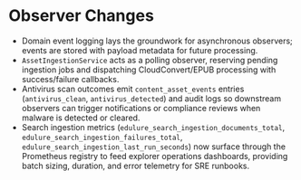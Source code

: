 # Observer Changes

- Domain event logging lays the groundwork for asynchronous observers; events are stored with payload metadata for future processing.
- `AssetIngestionService` acts as a polling observer, reserving pending ingestion jobs and dispatching CloudConvert/EPUB processing with success/failure callbacks.
- Antivirus scan outcomes emit `content_asset_events` entries (`antivirus_clean`, `antivirus_detected`) and audit logs so downstream observers can trigger notifications or compliance reviews when malware is detected or cleared.
- Search ingestion metrics (`edulure_search_ingestion_documents_total`, `edulure_search_ingestion_failures_total`, `edulure_search_ingestion_last_run_seconds`) now surface through the Prometheus registry to feed explorer operations dashboards, providing batch sizing, duration, and error telemetry for SRE runbooks.
